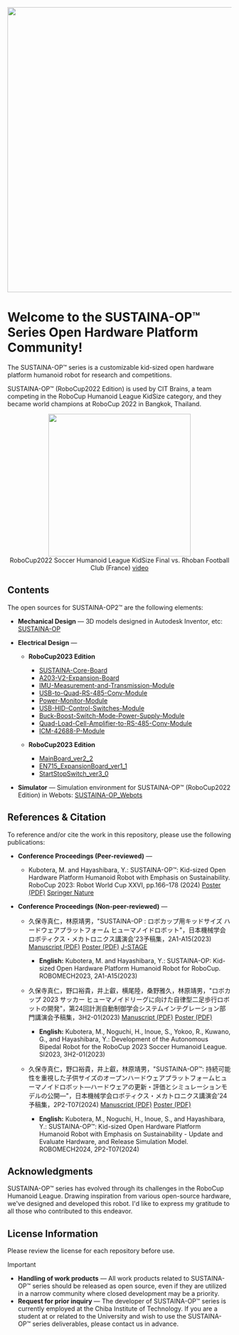 <p >
  <img src="https://github.com/SUSTAINA-OP/.github/assets/53966390/7b5091e7-2190-424d-ae3a-13d850ef4622" width="640px">
</p>
  
# Welcome to the SUSTAINA-OP&trade; Series Open Hardware Platform Community!

The SUSTAINA-OP&trade; series is a customizable kid-sized open hardware platform humanoid robot for research and competitions.

SUSTAINA-OP&trade; (RoboCup2022 Edition) is used by CIT Brains, a team competing in the RoboCup Humanoid League KidSize category, and they became world champions at RoboCup 2022 in Bangkok, Thailand.

<p align="center">
  <img src="https://scontent-nrt1-2.xx.fbcdn.net/v/t39.30808-6/292520588_997070844318833_4094320543203317262_n.jpg?_nc_cat=102&ccb=1-7&_nc_sid=833d8c&_nc_ohc=TDkFikLyCCEQ7kNvgGyDu35&_nc_ht=scontent-nrt1-2.xx&oh=00_AYB216BVmvo0zjwPyn2IoSQd1fzas20Otm48x8Le4ndncw&oe=66C3B20B" width="320px"> <br>
  RoboCup2022 Soccer Humanoid League KidSize Final vs. Rhoban Football Club (France) <a href="https://youtu.be/zXyxvgWSAdQ">video</a>
</P>
 
## Contents
 
The open sources for SUSTAINA-OP2&trade; are the following elements: 

- **Mechanical Design** — 3D models designed in Autodesk Inventor, etc: [SUSTAINA-OP](https://github.com/SUSTAINA-OP/SUSTAINA-OP)

- **Electrical Design** —
  - **RoboCup2023 Edition**
    - [SUSTAINA-Core-Board](https://github.com/SUSTAINA-OP/SUSTAINA-Core-Board)
    - [A203-V2-Expansion-Board](https://github.com/SUSTAINA-OP/A203-V2-Expansion-Board)
    - [IMU-Measurement-and-Transmission-Module](https://github.com/SUSTAINA-OP/IMU-Measurement-and-Transmission-Module)
    - [USB-to-Quad-RS-485-Conv-Module](https://github.com/SUSTAINA-OP/USB-to-Quad-RS-485-Conv-Module)
    - [Power-Monitor-Module](https://github.com/SUSTAINA-OP/Power-Monitor-Module)
    - [USB-HID-Control-Switches-Module](https://github.com/SUSTAINA-OP/USB-HID-Control-Switches-Module)
    - [Buck-Boost-Switch-Mode-Power-Supply-Module](https://github.com/SUSTAINA-OP/Buck-Boost-Switch-Mode-Power-Supply-Module)
    - [Quad-Load-Cell-Amplifier-to-RS-485-Conv-Module](https://github.com/SUSTAINA-OP/Quad-Load-Cell-Amplifier-to-RS-485-Conv-Module)
    - [ICM-42688-P-Module](https://github.com/SUSTAINA-OP/ICM-42688-P-Module)
  
  - **RoboCup2023 Edition**
    - [MainBoard_ver2_2](https://github.com/SUSTAINA-OP/MainBoard_ver2_2)
    - [EN715_ExpansionBoard_ver1_1](https://github.com/SUSTAINA-OP/EN715_ExpansionBoard_ver1_1)
    - [StartStopSwitch_ver3_0](https://github.com/SUSTAINA-OP/StartStopSwitch_ver3_0)
    
- **Simulator** — Simulation environment for SUSTAINA-OP&trade; (RoboCup2022 Edition) in Webots: [SUSTAINA-OP_Webots](https://github.com/SUSTAINA-OP/SUSTAINA-OP_Webots)

## References & Citation

To reference and/or cite the work in this repository, please use the following publications:
  
- **Conference Proceedings (Peer-reviewed)** — 

   - Kubotera, M. and Hayashibara, Y.: SUSTAINA-OP&trade;: Kid-sized Open Hardware Platform Humanoid Robot with Emphasis on Sustainability. RoboCup 2023: Robot World Cup XXVI, pp.166–178 (2024) <a href="https://github.com/SUSTAINA-OP/.github/files/12087982/26th.RoboCup.International.Symposium.Poster.pdf">Poster (PDF)</a> <a href="https://link.springer.com/chapter/10.1007/978-3-031-55015-7_14">Springer Nature</a>
  
- **Conference Proceedings (Non-peer-reviewed)** — 

  - 久保寺真仁，林原靖男，"SUSTAINA-OP : ロボカップ用キッドサイズ ハードウェアプラットフォーム ヒューマノイドロボット"，日本機械学会ロボティクス・メカトロニクス講演会'23予稿集，2A1-A15(2023) <a href="https://github.com/SUSTAINA-OP/.github/files/12505160/robomech2023.pdf">Manuscript (PDF)</a> <a href="https://github.com/SUSTAINA-OP/.github/files/12505165/robomech2023_poster.pdf">Poster (PDF)</a> <a href="https://doi.org/10.1299/jsmermd.2023.2A1-A15">J-STAGE</a>
    - **English:** Kubotera, M. and Hayashibara, Y.: SUSTAINA-OP: Kid-sized Open Hardware Platform Humanoid Robot for RoboCup. ROBOMECH2023, 2A1-A15(2023)
  
  - 久保寺真仁，野口裕貴，井上叡，横尾陸，桑野雅久，林原靖男，"ロボカップ 2023 サッカー ヒューマノイドリーグに向けた自律型二足歩行ロボットの開発"，第24回計測自動制御学会システムインテグレーション部門講演会予稿集，3H2-01(2023) <a href="https://github.com/SUSTAINA-OP/.github/files/13710705/si2023.pdf">Manuscript (PDF)</a> <a href="https://github.com/SUSTAINA-OP/.github/files/13710704/SI2023_poster.pdf">Poster (PDF)</a>
    - **English:** Kubotera, M., Noguchi, H., Inoue, S., Yokoo, R., Kuwano, G., and Hayashibara, Y.: Development of the Autonomous Bipedal Robot for the RoboCup 2023 Soccer Humanoid League. SI2023, 3H2-01(2023)

  - 久保寺真仁，野口裕貴，井上叡，林原靖男，"SUSTAINA-OP&trade;: 持続可能性を重視した子供サイズのオープンハードウェアプラットフォームヒューマノイドロボット―ハードウェアの更新・評価とシミュレーションモデルの公開―"，日本機械学会ロボティクス・メカトロニクス講演会'24予稿集，2P2-T07(2024) <a href="https://github.com/SUSTAINA-OP/.github/files/15492797/robomech2024.pdf">Manuscript (PDF)</a> <a href="https://github.com/SUSTAINA-OP/.github/files/15492799/ROBOMECH2024-Poster.pdf">Poster (PDF)</a>
    - **English:** Kubotera, M., Noguchi, H., Inoue, S., and Hayashibara, Y.: SUSTAINA-OP&trade;: Kid-sized Open Hardware Platform Humanoid Robot with Emphasis on Sustainability - Update and Evaluate Hardware, and Release Simulation Model. ROBOMECH2024, 2P2-T07(2024)
 
## Acknowledgments

SUSTAINA-OP&trade; series has evolved through its challenges in the RoboCup Humanoid League. Drawing inspiration from various open-source hardware, we've designed and developed this robot. I'd like to express my gratitude to all those who contributed to this endeavor.

## License Information

Please review the license for each repository before use.
  
> [!IMPORTANT]
> - **Handling of work products** — All work products related to SUSTAINA-OP&trade; series should be released as open source, even if they are utilized in a narrow community where closed development may be a priority.
> - **Request for prior inquiry** —  The developer of SUSTAINA-OP&trade; series is currently employed at the Chiba Institute of Technology. If you are a student at or related to the University and wish to use the SUSTAINA-OP&trade; series deliverables, please contact us in advance.

